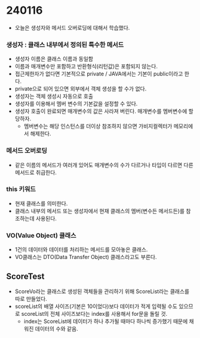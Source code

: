 # 240116
* 오늘은 생성자와 메서드 오버로딩에 대해서 학습했다.
### 생성자 : 클래스 내부에서 정의된 특수한 메서드
* 생성자 이름은 클래스 이름과 동일함
* 이름과 매개변수만 포함하고 반환형식(리턴값)은 포함되지 않는다.
* 접근제한자가 없다면 기본적으로 private / JAVA에서는 기본이 public이라고 한다.
* private으로 되어 있으면 외부에서 객체 생성을 할 수가 없다.
* 생성자는 객체 생성시 자동으로 호출
* 생성자를 이용해서 멤버 변수의 기본값을 설정할 수 있다.
* 생성자 호출이 완료되면 매개변수의 값은 사라져 버린다. 매개변수를 멤버변수에 할당하자.
    * 멤버변수는 해당 인스턴스를 더이상 참조하지 않으면 가비지컬렉터가 메모리에서 해제한다.
### 메서드 오버로딩
* 같은 이름의 메서드가 여러개 있어도 매개변수의 수가 다르거나 타입이 다르면 다른 메서드로 취급한다.

### this 키워드
* 현재 클래스를 의미한다.
* 클래스 내부의 메서드 또는 생성자에서 현재 클래스의 멤버(변수든 메서드든)를 참조하는데 사용된다.

### VO(Value Object) 클래스
* 1건의 데이터와 데이터를 처리하는 메서드를 모아놓은 클래스.
* VO클래스는 DTO(Data Transfer Object) 클래스라고도 부른다.

## ScoreTest
* ScoreVo라는 클래스로 생성된 객체들을 관리하기 위해 ScoreList라는 클래스를 따로 만들었다.
* scoreList의 배열 사이즈(기본은 10이었다)보다 데이터가 적게 입력될 수도 있으므로 scoreList의 전체 사이즈보다는 index를 사용해서 for문을 돌릴 것.
  * index는 ScoreList에 데이터가 하나 추가될 때마다 하나씩 증가했기 때문에 채워진 데이터의 수와 같음.
